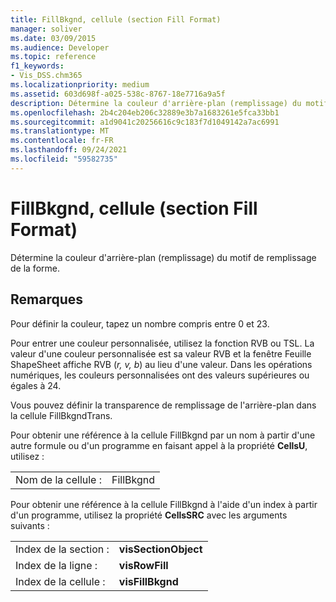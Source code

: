 ```yaml
---
title: FillBkgnd, cellule (section Fill Format)
manager: soliver
ms.date: 03/09/2015
ms.audience: Developer
ms.topic: reference
f1_keywords:
- Vis_DSS.chm365
ms.localizationpriority: medium
ms.assetid: 603d698f-a025-538c-8767-18e7716a9a5f
description: Détermine la couleur d'arrière-plan (remplissage) du motif de remplissage de la forme.
ms.openlocfilehash: 2b4c204eb206c32889e3b7a1683261e5fca33bb1
ms.sourcegitcommit: a1d9041c20256616c9c183f7d1049142a7ac6991
ms.translationtype: MT
ms.contentlocale: fr-FR
ms.lasthandoff: 09/24/2021
ms.locfileid: "59582735"
---
```

# <a name="fillbkgnd-cell-fill-format-section"></a>FillBkgnd, cellule (section Fill Format)

Détermine la couleur d'arrière-plan (remplissage) du motif de remplissage de la forme.
  
## <a name="remarks"></a>Remarques

Pour définir la couleur, tapez un nombre compris entre 0 et 23.
  
Pour entrer une couleur personnalisée, utilisez la fonction RVB ou TSL. La valeur d'une couleur personnalisée est sa valeur RVB et la fenêtre Feuille ShapeSheet affiche RVB (*r, v, b*) au lieu d'une valeur. Dans les opérations numériques, les couleurs personnalisées ont des valeurs supérieures ou égales à 24. 
  
Vous pouvez définir la transparence de remplissage de l'arrière-plan dans la cellule FillBkgndTrans. 
  
Pour obtenir une référence à la cellule FillBkgnd par un nom à partir d'une autre formule ou d'un programme en faisant appel à la propriété **CellsU**, utilisez : 
  
|||
|:-----|:-----|
| Nom de la cellule :  <br/> | FillBkgnd  <br/> |
   
Pour obtenir une référence à la cellule FillBkgnd à l'aide d'un index à partir d'un programme, utilisez la propriété **CellsSRC** avec les arguments suivants : 
  
|||
|:-----|:-----|
| Index de la section :  <br/> |**visSectionObject** <br/> |
| Index de la ligne :  <br/> |**visRowFill** <br/> |
| Index de la cellule :  <br/> |**visFillBkgnd** <br/> |
   

